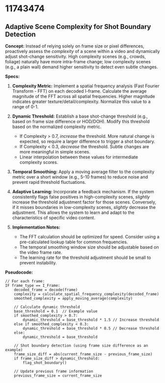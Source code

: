 # 11743474

## Adaptive Scene Complexity for Shot Boundary Detection

**Concept:**  Instead of relying solely on frame size or pixel differences, proactively assess the *complexity* of a scene within a video and dynamically adjust shot-change sensitivity.  High complexity scenes (e.g., crowds, foliage) naturally have more intra-frame change; low complexity scenes (e.g., a plain wall) demand higher sensitivity to detect even subtle changes.

**Specs:**

1.  **Complexity Metric:** Implement a spatial frequency analysis (Fast Fourier Transform - FFT) on each decoded I-frame. Calculate the average magnitude of the FFT across all spatial frequencies. Higher magnitude indicates greater texture/detail/complexity. Normalize this value to a range of 0-1.

2.  **Dynamic Threshold:**  Establish a base shot-change threshold (e.g., based on frame size difference or HOD/DOH).  Modify this threshold based on the normalized complexity metric.
    *   If Complexity > 0.7, *increase* the threshold.  More natural change is expected, so require a larger difference to trigger a shot boundary.
    *   If Complexity < 0.3, *decrease* the threshold.  Subtle changes are more meaningful in simple scenes.
    *   Linear interpolation between these values for intermediate complexity scores.

3.  **Temporal Smoothing:** Apply a moving average filter to the complexity metric over a short window (e.g., 5-10 frames) to reduce noise and prevent rapid threshold fluctuations.

4.  **Adaptive Learning:** Incorporate a feedback mechanism. If the system consistently flags false positives in high-complexity scenes, *slightly* increase the threshold adjustment factor for those scenes. Conversely, if it misses boundaries in low-complexity scenes, *slightly* decrease the adjustment. This allows the system to learn and adapt to the characteristics of specific video content.

5.  **Implementation Notes:**
    *   The FFT calculation should be optimized for speed.  Consider using a pre-calculated lookup table for common frequencies.
    *   The temporal smoothing window size should be adjustable based on the video frame rate.
    *   The learning rate for the threshold adjustment should be small to prevent instability.



**Pseudocode:**

```
// For each frame:
IF frame_type == I_Frame:
    decoded_frame = decode(frame)
    complexity = calculate_spatial_frequency_complexity(decoded_frame)
    smoothed_complexity = apply_moving_average(complexity)

    // Calculate dynamic threshold
    base_threshold = 0.1  // Example value
    if smoothed_complexity > 0.7:
        dynamic_threshold = base_threshold * 1.5 // Increase threshold
    else if smoothed_complexity < 0.3:
        dynamic_threshold = base_threshold * 0.5 // Decrease threshold
    else:
        dynamic_threshold = base_threshold

    // Shot boundary detection (using frame size difference as an example)
    frame_size_diff = abs(current_frame_size - previous_frame_size)
    if frame_size_diff > dynamic_threshold:
        flag_shot_boundary()

    // Update previous frame information
    previous_frame_size = current_frame_size
```